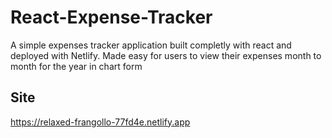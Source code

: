 # React-Expense-Tracker
A simple expenses tracker application built completly with react and deployed with Netlify.
Made easy for users to view their expenses month to month for the year in chart form

## Site
https://relaxed-frangollo-77fd4e.netlify.app

